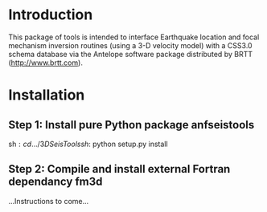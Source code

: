 Introduction
============
This package of tools is intended to interface Earthquake location and 
focal mechanism inversion routines (using a 3-D velocity model) with a 
CSS3.0 schema database via the Antelope software package distributed by 
BRTT (http://www.brtt.com).

Installation
============
Step 1: Install pure Python package **anfseistools**
----------------------------------------------------
sh$: cd .../3DSeisTools  
sh$: python setup.py install

Step 2: Compile and install external Fortran dependancy **fm3d**
----------------------------------------------------------------
...Instructions to come...

